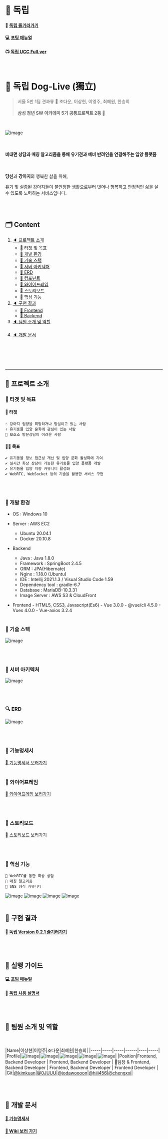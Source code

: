 # 📢 독립

#### 🔗 [독립 즐기러가기](https://doglive.co.kr)

#### 💻 [포팅 매뉴얼](https://github.com/2021-Dog-Live/Dog-Live/blob/main/%EB%8F%85%EB%A6%BD_%EB%B9%8C%EB%93%9C%EB%B0%8F%EB%B0%B0%ED%8F%AC_%EA%B0%80%EC%9D%B4%EB%93%9C.md)

#### 📺 [독립 UCC Full.ver](https://www.youtube.com/watch?v=0WWNJ1AWsgQ&t=7s)


<br>

# 🐶 독립 Dog-Live (獨立)

> 서울 5반 1팀 견과류 🥜 조다운, 이상현, 이영주, 최혜원, 한승희 <br>
> <br>
> <b> 삼성 청년 SW 아카데미 5기 공통프로젝트 2등 🥈 </b>

<br>

![image](https://user-images.githubusercontent.com/61124319/130741327-74d6b5dc-82b0-45e4-847b-d973818b305c.png)

<br>

#### 비대면 상담과 매칭 알고리즘을 통해 유기견과 예비 반려인을 연결해주는 입양 플랫폼

<br>

**당신**과 **강아지**의 행복한 삶을 위해,

유기 및 실종된 강아지들이 불안정한 생활으로부터 벗어나 행복하고 안정적인 삶을 살 수 있도록 노력하는 서비스입니다.

<br><br>

## 🗂 Content

1. [🔈 프로젝트 소개](#-프로젝트-소개)
   <br>
   - [📑 타겟 및 목표](#-타겟-및-목표)
   - [📑 개발 환경](#-개발-환경)
   - [📑 기술 스택](#-기술-스택)
   - [📑 서버 아키텍처](#-서버-아키텍처)
   - [📑 ERD](#-erd)
   - [📑 컴포넌트](#-컴포넌트)
   - [📑 와이어프레임](#-와이어프레임)
   - [📑 스토리보드](#-스토리보드)
   - [📑 핵심 기능](#-핵심-기능)
     <br>
2. [🔈 구현 결과](#-구현-결과)
   <br>
   - [📑 Frontend](#frontend)
   - [📑 Backend](#backend)
     <br>
3. [🔈 팀원 소개 및 역할](#-팀원-소개-및-역할)
   <br><br>
4. [🔈 개발 문서](#-개발-문서)

<br><br><br><br>

---

## 🥜 프로젝트 소개

### 🔔 타겟 및 목표

#### 🧿 타겟

    ☝ 강아지 입양을 희망하거나 망설이고 있는 사람
    ✌ 유기동물 입양 문화에 관심이 있는 사람
    🤟 보호소 방문상담이 어려운 사람

#### 🏃‍♀️ 목표

    ✔ 유기동물 정보 접근성 개선 및 입양 문화 활성화에 기여
    ✔ 실시간 화상 상담이 가능한 유기동물 입양 플랫폼 개발
    ✔ 유기동물 입양 지향 커뮤니티 활성화
    ✔ WebRTC, WebSocket 등의 기술을 활용한 서비스 구현

<br><br>

### 🔨 개발 환경

- OS : Windows 10

- Server : AWS EC2

  - Ubuntu 20.04.1
  - Docker 20.10.8

- Backend

  - Java : Java 1.8.0
  - Framework : SpringBoot 2.4.5
  - ORM : JPA(Hibernate)
  - Nginx : 1.18.0 (Ubuntu)
  - IDE : Intellij 2021.1.3 / Visual Studio Code 1.59
  - Dependency tool : gradle-6.7
  - Database : MariaDB-10.3.31
  - Image Server : AWS S3 & CloudFront

- Frontend - HTML5, CSS3, Javascript(Es6) - Vue 3.0.0 - @vue/cli 4.5.0 - Vuex 4.0.0 - Vue-axios 3.2.4
  <br><br>

### 🔨 기술 스택

![image](https://user-images.githubusercontent.com/61124319/130740383-42a5b8a7-e59c-4da1-bbf5-96447d38937d.png)

<br><br>

### 🎈 서버 아키텍처

![image](https://user-images.githubusercontent.com/61124319/130740427-5ed3f8c8-31d6-4709-89e0-c35eff808766.png)

<br><br>

### 🔍 ERD

![image](https://user-images.githubusercontent.com/61124319/130740501-ef191746-8396-4e49-8323-f10ca85a0923.png)

<br><br>

### 💌 기능명세서

[📁 기능명세서 보러가기](https://www.notion.so/ssafyseoul5-1/b41fb130e68846e9981052ba6777def4)
<br><br>

### 🎨 와이어프레임

[📁 와이어프레임 보러가기](https://lab.ssafy.com/s05-webmobile1-sub3/S05P13A501/-/tree/release-0.2.0/documents/Wireframe)

<br><br>

### 📖 스토리보드

[📁 스토리보드 보러가기](https://lab.ssafy.com/s05-webmobile1-sub3/S05P13A501/-/blob/release-0.2.0/documents/Storyboard/DogLive_%EC%8A%A4%ED%86%A0%EB%A6%AC%EB%B3%B4%EB%93%9C.pdf)

<br><br>

### 💎 핵심 기능

    🔑 WebRTC를 통한 화상 상담
    🔑 매칭 알고리즘
    🔑 SNS 형식 커뮤니티

![image](https://user-images.githubusercontent.com/61124319/130740586-ac100504-4151-4582-bd65-ccbdc6d6ee33.png)
![image](https://user-images.githubusercontent.com/61124319/130740609-16492586-e5ee-40d0-bcec-4be27b6f376a.png)
![image](https://user-images.githubusercontent.com/61124319/130740632-3264b5fd-7d08-448d-8fba-378405caebae.png)
![image](https://user-images.githubusercontent.com/61124319/130740654-de537f49-ac58-4e32-b108-6e9a2cad6677.png)
<br><br>

## 🥜 구현 결과

#### 🔗 [독립 Version 0.2.1 즐기러가기](https://doglive.co.kr/)

<br><br>

## 🥜 실행 가이드

#### 💻 [포팅 매뉴얼](https://lab.ssafy.com/s05-webmobile1-sub3/S05P13A501/-/blob/release-0.2.0/exec/%ED%8F%AC%ED%8C%85_%EB%A7%A4%EB%89%B4%EC%96%BC.md)

#### 💛 [독립 사용 설명서](<https://lab.ssafy.com/s05-webmobile1-sub3/S05P13A501/-/blob/release-0.2.0/exec/A501_%EB%8F%85%EB%A6%BD_%EC%82%AC%EC%9A%A9_%EC%84%A4%EB%AA%85%EC%84%9C(%EC%8B%9C%EB%82%98%EB%A6%AC%EC%98%A4).md>)

<br><br>

## 🥜 팀원 소개 및 역할

<br><br>
|Name|이상현|이영주|조다운|최혜원|한승희|
|-----|-----|-----|------|----|-----|
|Profile|![image](https://user-images.githubusercontent.com/61124319/130740694-34f9a3e5-f742-41cb-b752-c76f422b1d61.png)|![image](https://user-images.githubusercontent.com/61124319/130740722-616db638-688c-4196-959e-fe22a472dc3e.png)|![image](https://user-images.githubusercontent.com/61124319/130740752-b0009eb0-0b37-4ca9-a73b-af4546a638f0.png)|![image](https://user-images.githubusercontent.com/61124319/130740778-f09b08db-8b53-4766-8c70-aa3b350d284d.png)|![image](https://user-images.githubusercontent.com/61124319/130740827-ab576311-288f-46e4-bf53-9ef398ce8b53.png)|
|Position|Frontend, Backend Developer | Frontend, Backend Developer | 👑팀장 & Frontend, Backend Developer | Frontend, Backend Developer | Frontend Developer |
|Git|[@kimkuan](https://github.com/kimkuan)|[@0JUUU](https://github.com/0JUUU)|[@jodawoooon](https://github.com/jodawoooon)|[@hiii456](https://github.com/hiii456)|[@chengxxi](https://github.com/chengxxi)|

<br><br>

## 🥜 개발 문서

#### [ 🧾 기능명세서 ](https://lab.ssafy.com/s05-webmobile1-sub3/S05P13A501/-/blob/master/documents/function/DogLive_%EA%B8%B0%EB%8A%A5%EB%AA%85%EC%84%B8%EC%84%9C.pdf)

#### [ 📑 Wiki 보러 가기 ](https://lab.ssafy.com/s05-webmobile1-sub3/S05P13A501/-/wikis/home)

<br><br><br><br>
